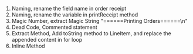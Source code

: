 1. Naming, rename the field name in order receipt
2. Naming, rename the variable in printReceipt method
3. Magic Number, extract Magic String "======Printing Orders======\n"
4. Dead Code, Commented statement
5. Extract Method, Add toString method to LineItem, and replace the appended content in for loop 
6. Inline Method